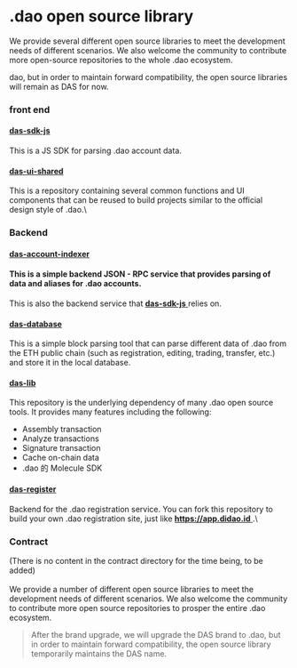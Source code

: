 # .dao open source library

We provide several different open source libraries to meet the development needs of different scenarios. We also welcome the community to contribute more open-source repositories to the whole .dao ecosystem.

dao, but in order to maintain forward compatibility, the open source libraries will remain as DAS for now.



### front end

#### [**das-sdk-js**](https://github.com/DIDAO-id/ENS-CN)

This is a JS SDK for parsing .dao account data.

#### [**das-ui-shared**](https://github.com/DIDAO-id/ENS-CN)

This is a repository containing several common functions and UI components that can be reused to build projects similar to the official design style of .dao.\


### Backend

#### [**das-account-indexer**](https://github.com/DIDAO-id/ENS-CN)

#### This is a simple backend JSON - RPC service that provides parsing of data and aliases for .dao accounts.

This is also the backend service that [**das-sdk-js** ](https://github.com/DIDAO-id/ENS-CN)relies on.

#### [**das-database**](https://github.com/DIDAO-id/ENS-CN)

This is a simple block parsing tool that can parse different data of .dao from the ETH public chain (such as registration, editing, trading, transfer, etc.) and store it in the local database.

#### [**das-lib**](https://github.com/DIDAO-id/ENS-CN)

This repository is the underlying dependency of many .dao open source tools. It provides many features including the following:

* Assembly transaction
* Analyze transactions
* Signature transaction
* Cache on-chain data
* .dao 的 Molecule SDK

#### [**das-register**](https://github.com/DIDAO-id/ENS-CN)

Backend for the .dao registration service. You can fork this repository to build your own .dao registration site, just like [**https://app.didao.id** ](https://didao.id/).\


### Contract

(There is no content in the contract directory for the time being, to be added)\
\
We provide a number of different open source libraries to meet the development needs of different scenarios. We also welcome the community to contribute more open source repositories to prosper the entire .dao ecosystem.

> After the brand upgrade, we will upgrade the DAS brand to .dao, but in order to maintain forward compatibility, the open source library temporarily maintains the DAS name.
